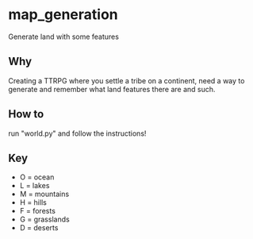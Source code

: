 # map_generation

Generate land with some features

## Why

Creating a TTRPG where you settle a tribe on a continent, need a way to generate and remember what land features there are and such.

## How to

run "world.py" and follow the instructions!

## Key

- O = ocean
- L = lakes
- M = mountains
- H = hills
- F = forests
- G = grasslands
- D = deserts
